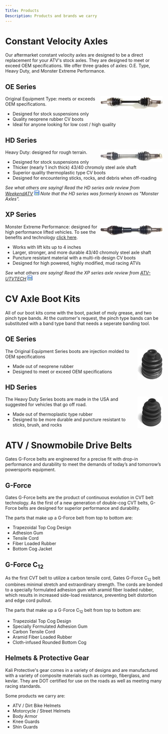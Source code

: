 ```yaml
---
Title: Products
Description: Products and brands we carry
---
```



<a name="axles"></a>Constant Velocity Axles
============================================
Our aftermarket constant velocity axles are designed to be a direct replacement for your ATV's stock axles. They are 
designed to meet or exceed OEM specifications. We offer three grades of axles: O.E. Type, Heavy Duty, and Monster Extreme 
Performance.

OE Series
---------
<!-- axle_oe.jpg = YA-8-300 -->
<a href="content/img/products/axles/axle_oe.jpg" title="OE series axle" class="gallery" rel="axles">
<img src="content/img/products/axles/axle_oe_thumb.jpg" alt="OE series axle" title="OE series axle" style="float: right">
</a>

Original Equipment Type: meets or exceeds OEM specifications.

* Designed for stock suspensions only
* Quality neoprene rubber CV boots
* Ideal for anyone looking for low cost / high quality

HD Series
---------
<!-- axle_hd.jpg = B110 -->
<a href="content/img/products/axles/axle_hd.jpg" title="HD series axle" class="gallery" rel="axles">
<img src="content/img/products/axles/axle_hd_thumb.jpg" alt="HD series axle" title="HD series axle" style="float: right">
</a>

Heavy Duty: designed for rough terrain.

* Designed for stock suspensions only
* Thicker (nearly 1 inch thick) 43/40 chromoly steel axle shaft
* Superior quality thermoplastic type CV boots
* Designed for encountering sticks, rocks, and debris when off-roading

*See what others are saying! Read the HD series axle review from 
[WeekendATV](http://weekendatv.com/2011/12/review-monster-axles/)
[![Local Mirror](content/themes/ca-webstore/img/icons/disk.png)](./?p=review-weekendatv)
Note that the HD series was formerly known as "Monster Axles".*

XP Series
---------
<!-- axle_xp.jpg = XB-110 -->
<a href="content/img/products/axles/axle_xp.jpg" title="Monster XP series axle" class="gallery" rel="axles">
<img src="content/img/products/axles/axle_xp_thumb.jpg" alt="Monster XP series axle" title="Monster XP series axle" style="float: right">
</a>

Monster Extreme Performance: designed for high performance lifted vehicles. To see the benefits and technology [click here](./?p=products-xp-series).

* Works with lift kits up to 4 inches
* Larger, stronger, and more durable 43/40 chromoly steel axle shaft
* Puncture resistant material with a multi-rib design CV boots
* Designed for high powered, highly modified, mud racing ATVs

*See what others are saying! Read the XP series axle review from 
[ATV-UTVTECH](http://atv-utvtech.com/product-review-articles/performance-product-reviews/monster-xp-axle-review-by-atv-utvtech-com/)
[![Local Mirror](content/themes/ca-webstore/img/icons/disk.png)](./?p=review-atv-utvtech)*

CV Axle Boot Kits
=================
All of our boot kits come with the boot, packet of moly grease, and two pinch type bands. At the customer's request, the 
pinch type bands can be substituted with a band type band that needs a seperate banding tool.

OE Series
---------

<a href="content/img/products/boots/boot_oe.jpg" title="OE series boot" class="gallery" rel="boots">
<img src="content/img/products/boots/boot_oe_thumb.jpg" alt="OE series boot" title="OE series boot" style="float: right">
</a>

The Original Equipment Series boots are injection molded to OEM specifications

* Made out of neoprene rubber
* Designed to meet or exceed OEM specifications

HD Series
---------

<a href="content/img/products/boots/boot_hd.jpg" title="HD series boot" class="gallery" rel="boots">
<img src="content/img/products/boots/boot_hd_thumb.jpg" alt="HD series boot" title="HD series boot" style="float: right">
</a>

The Heavy Duty Series boots are made in the USA and suggested for vehicles that go off road.

* Made out of thermoplastic type rubber
* Designed to be more durable and puncture resistant to sticks, brush, and rocks

<a name="gates"></a>ATV / Snowmobile Drive Belts
=================================================
Gates G-Force belts are engineered for a precise fit with drop-in performance and durability to meet the demands of 
today’s and tomorrow’s powersports equipment.

G-Force
-------
Gates G-Force belts are the product of continuous evolution in CVT belt technology. As the first of a new generation of 
double-cog CVT belts, G-Force belts are designed for superior performance and durability.

The parts that make up a G-Force belt from top to bottom are:

* Trapezoidal Top Cog Design
* Adhesion Gum
* Tensile Cord
* Fiber Loaded Rubber
* Bottom Cog Jacket

G-Force C<sub>12</sub>
------------------------
As the first CVT belt to utilize a carbon tensile cord, Gates G-Force C<sub>12</sub> belt combines minimal stretch and 
extraordinary strength. The cords are bonded to a specially formulated adhesion gum with aramid fiber loaded rubber, 
which results in increased side-load resistance, preventing belt distortion and edge cord pullout.

The parts that make up a G-Force C<sub>12</sub> belt from top to bottom are:

* Trapezoidal Top Cog Design
* Specially Formulated Adhesion Gum
* Carbon Tensile Cord
* Aramid Fiber Loaded Rubber
* Cloth-infused Rounded Bottom Cog

Helmets &amp; Protective Gear
-----------------------------
Kali Protective's gear comes in a variety of designs and are manufactured with a variety of composite materials such as 
contego, fiberglass, and kevlar. They are DOT certified for use on the roads as well as meeting many racing standards.

Some products we carry are:

* ATV / Dirt Bike Helmets
* Motorcycle / Street Helmets
* Body Armor
* Knee Guards
* Shin Guards
